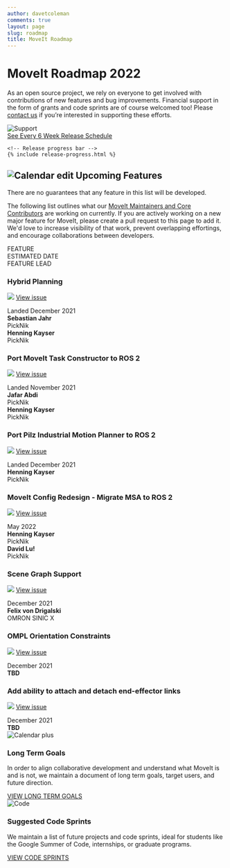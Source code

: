 ```yaml
---
author: davetcoleman
comments: true
layout: page
slug: roadmap
title: MoveIt Roadmap
---
```


<div class='row'>
  <div class='col-sm-12 col-lg-6'>
    <h1>MoveIt Roadmap 2022</h1>
    <p class="paragraph-big">
      As an open source project, we rely on everyone to get involved with contributions of new features and bug improvements. Financial support in the form of grants and code sprints are of course welcomed too! Please <a href="https://picknik.ai/connect/" target="_blank">contact us</a> if you’re interested in supporting these efforts.
    </p>
  </div>
  <div class='col-sm-12 col-lg-6'>
    <img style="max-width:100%" alt="Support" src="/assets/images/roadmap.png">
  </div>
</div>
<div class="row current-version roadmap-current-version">
    <a class="button button-transparent button-transparent__blue" href="/documentation/contributing/releases/">See Every 6 Week Release Schedule</a>

    <!-- Release progress bar -->
    {% include release-progress.html %}

</div>
<div class='row roadmap-features'>
  <div class='col-sm-12 col-lg-12'>
    <h2>
      <span class="icon">
        <img alt="Calendar edit" src="/assets/images/icons/calendar_edit.svg">
      </span>
       Upcoming Features
    </h2>
    <span class="sub-title">There are no guarantees that any feature in this list will be developed.</span>
    <p class="paragraph-big">
      The following list outlines what our <a href="/about/">MoveIt Maintainers and Core Contributors</a> are working on currently. If you are actively working on a new major feature for MoveIt, please create a pull request to this page to add it. We'd love to increase visibility of that work, prevent overlapping effortings, and encourage collaborations between developers.
    </p>
  </div>
  <div class="release-versions">
    <div class="release-versions__header">
      <div class="release-versions__1">FEATURE</div>
      <div class="release-versions__2">ESTIMATED DATE</div>
      <div class="release-versions__3">FEATURE LEAD</div>
    </div>
    <div class="release-versions__body">
      <div class="release-versions__content">
        <div class="release-versions__1">
          <h3>Hybrid Planning</h3>
          <p>
            <span><img src="/assets/images/icons/git-black.svg"></span>
            <a href="https://github.com/ros-planning/moveit2/issues/433" target="_blank">View issue</a>
          </p>
        </div>
        <div class="release-versions__2">
          Landed December 2021
        </div>
        <div class="release-versions__3">
          <div class="release-versions__divide">
            <strong>Sebastian Jahr</strong><br/>
            PickNik
          </div>
          <div class="release-versions__divide">
            <strong>Henning Kayser</strong><br/>
            PickNik
          </div>
        </div>
      </div>
      <div class="release-versions__content">
        <div class="release-versions__1">
          <h3>Port MoveIt Task Constructor to ROS 2</h3>
          <p>
            <span><img src="/assets/images/icons/git-black.svg"></span>
            <a href="https://github.com/ros-planning/moveit_task_constructor/pull/170" target="_blank">View issue</a>
          </p>
        </div>
        <div class="release-versions__2">
          Landed November 2021
        </div>
        <div class="release-versions__3">
          <div class="release-versions__divide">
            <strong>Jafar Abdi</strong><br/>
            PickNik
          </div>
          <div class="release-versions__divide">
            <strong>Henning Kayser</strong><br/>
            PickNik
          </div>
        </div>
      </div>
      <div class="release-versions__content">
        <div class="release-versions__1">
          <h3>Port Pilz Industrial Motion Planner to ROS 2</h3>
          <p>
            <span><img src="/assets/images/icons/git-black.svg"></span>
            <a href="https://github.com/ros-planning/moveit2/issues/315" target="_blank">View issue</a>
          </p>
        </div>
        <div class="release-versions__2">
          Landed December 2021
        </div>
        <div class="release-versions__3">
          <strong>Henning Kayser</strong><br/>
          PickNik
        </div>
      </div>
      <div class="release-versions__content">
        <div class="release-versions__1">
          <h3>MoveIt Config Redesign - Migrate MSA to ROS&nbsp;2</h3>
          <p>
            <span><img src="/assets/images/icons/git-black.svg"></span>
            <a href="https://github.com/ros-planning/moveit2/issues/313" target="_blank">View issue</a>
          </p>
        </div>
        <div class="release-versions__2">
          May 2022
        </div>
        <div class="release-versions__3">
          <div class="release-versions__divide">
            <strong>Henning Kayser</strong><br/>
            PickNik
          </div>
          <div class="release-versions__divide">
            <strong>David Lu!</strong><br/>
            PickNik
          </div>
        </div>
    	</div>
      <div class="release-versions__content">
        <div class="release-versions__1">
          <h3>Scene Graph Support</h3>
          <p>
            <span><img src="/assets/images/icons/git-black.svg"></span>
            <a href="https://github.com/ros-planning/moveit/issues/202" target="_blank">View issue</a>
          </p>
        </div>
        <div class="release-versions__2">
          December 2021
        </div>
        <div class="release-versions__3">
          <strong>Felix von Drigalski</strong><br/>
          OMRON SINIC X
        </div>
      </div>
      <div class="release-versions__content">
        <div class="release-versions__1">
          <h3>OMPL Orientation Constraints</h3>
          <p>
            <span><img src="/assets/images/icons/git-black.svg"></span>
            <a href="https://github.com/ros-planning/moveit2/issues/348" target="_blank">View issue</a>
          </p>
        </div>
        <div class="release-versions__2">
          December 2021
        </div>
        <div class="release-versions__3">
          <strong>TBD</strong><br/>
        </div>
      </div>
      <div class="release-versions__content">
        <div class="release-versions__1">
          <h3>Add ability to attach and detach end-effector links</h3>
          <p>
            <span><img src="/assets/images/icons/git-black.svg"></span>
            <a href="https://github.com/ros-planning/moveit2/issues/208" target="_blank">View issue</a>
          </p>
        </div>
        <div class="release-versions__2">
          December 2021
        </div>
        <div class="release-versions__3">
          <strong>TBD</strong><br/>
        </div>
      </div>
    </div>
  </div>
</div>
<div class='row roadmap-box'>
  <div class='col-sm-12 col-lg-2'>
    <img alt="Calendar plus" src="/assets/images/icons/calendar_plus.svg">
  </div>
  <div class='col-sm-12 col-lg-10'>
    <h3>Long Term Goals</h3>
    <p class="paragraph-big">
      In order to align collaborative development and understand what MoveIt is and is not, we maintain a document of long term goals, target users, and future direction.
    </p>
    <a class="button button-transparent button-transparent__blue" href="https://docs.google.com/document/d/1bRi5mNFrdXndY73jkoWxqi-vwcyJpkjCbYwrAc7qN3M/edit" target="_blank">VIEW LONG TERM GOALS</a>
  </div>
</div>
<div class='row roadmap-box'>
  <div class='col-sm-12 col-lg-2'>
    <img alt="Code" src="/assets/images/icons/code.svg">
  </div>
  <div class='col-sm-12 col-lg-10'>
    <h3>Suggested Code Sprints</h3>
    <p class="paragraph-big">
      We maintain a list of future projects and code sprints, ideal for students like the Google Summer of Code, internships, or graduate programs.
    </p>
    <a class="button button-transparent button-transparent__blue" href="/documentation/contributing/future_projects/">VIEW CODE SPRINTS</a>
  </div>
</div>
